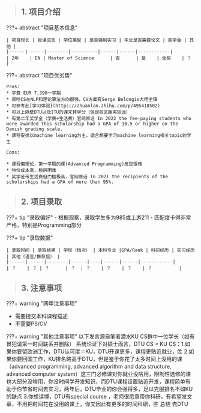 > ## **1. 项目介绍**

???+ abstract "项目基本信息" 

    | 项目时长 | 授课语言 | 学位类型 | 是否强制实习 | 毕业是否需要论文 | 奖学金 | 其他 |
    |------|------|--------|----------|------|------|------------|
    | 2年    | EN | Master of Science      | 否      | 是    | 全奖    | ？          |

???+ abstract "项目优劣势" 

    Pros:
    * 学费 EUR 7,390一学期
    * 哥哈CS在NLP和理论算法方向很强，CV方面有Serge Belongie大佬坐镇
    * 可参考此[学习体验](https://zhuanlan.zhihu.com/p/495418502)
    * 可以上隔壁DTU以及ITU的课来转学分（但是校区距离较远）
    * 有第二年奖学金（学费+生活费）官网原话 In 2022 the fee-paying students who were awarded this scholarship had a GPA of 10.5 or higher on the Danish grading scale.
    * 课程安排以machine learning为主，适合想要学习machine learning相关topic的学生
    
    Cons:

    * 课程偏理论，第一学期的课(Advanced Programming)反应很难
    * 物价成本高，租房困难
    * 奖学金带生活费但门槛极高，官网原话 In 2021 the recipients of the scholarships had a GPA of more than 95%.

> ## **2. 项目录取**

???+ tip "录取偏好"
    - 根据观察，录取学生多为985或上游211
    - 匹配度卡得非常严格，特别是Programming部分

???+ tip "录取数据"

    | 录取时间 | 录取结果 | 学校（档次） | 本科专业 |GPA/Rank | 科研经历 | 实习经历 | 其他（语言/推荐信） |
    |------|------|--------|------|----|------|------|------------|
    | ？    | ？ | ？      | ？  | ？    | ？    | ？    | ？          |


> ## **3. 注意事项**

???+ warning "网申注意事项"
* 需要提交本科课程描述
* 不需要PS/CV

???+ warning "其他注意事项"
   以下发言源自笔者潜水KU CS群中一位学长（如有冒犯请第一时间联系并删除）
   系统论证下对硕士而言，DTU CS > KU CS：1.如果你要留欧洲工作，DTU认可度＝KU，DTU开课更多，课程更贴近就业，胜 2.如果你要回国工作，KU排名略高于DTU，但是鉴于你花了太多时间上没用的课（advanced programming, advanced algorithm and data structure, advanced computer system）这三门必修课对你就业没啥用，限制性选修的课也大部分没啥用，你没时间学开发知识，而DTU课程设置贴近开发，课程简单有助于你节省时间去实习，两年后，DTU毕业的你会强得多，足以克服排名不如KU的缺点 3.你想读博，DTU有special course ，老师很愿意带你科研，有希望发文章，不用把时间花在没用的课上，你又因此有更多的时间科研，胜 总结 去DTU

